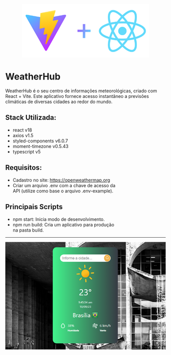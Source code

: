 <div align="center">
  <a href="https://vitejs.dev/" target="blank"><img src="./public/logo.png" width="400" alt="ViteJs" /></a>
</div>

# WeatherHub

WeatherHub é o seu centro de informações meteorológicas, criado com React + Vite. Este aplicativo 
fornece acesso instantâneo a previsões climáticas de diversas cidades ao redor do mundo.

## Stack Utilizada:

- react v18
- axios v1.5
- styled-components v6.0.7
- moment-timezone v0.5.43
- typescript v5

## Requisitos:

- Cadastro no site: https://openweathermap.org
- Criar um arquivo .env com a chave de acesso da\
API (utilize como base o arquivo .env-example).

## Principais Scripts

- npm start: Inicia modo de desenvolvimento.
- npm run build: Cria um aplicativo para produção\
na pasta build.

---

<div align="center">
  <img src="./public/preview.png" alt="Preview" />
</div>
